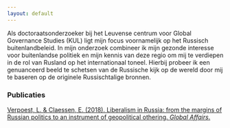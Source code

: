 ```yaml
---
layout: default
---
```

Als doctoraatsonderzoeker bij het Leuvense centrum voor Global Governance Studies (KUL) ligt mijn focus voornamelijk op het Russisch buitenlandbeleid. In mijn onderzoek combineer ik mijn gezonde interesse voor buitenlandse politiek en mijn kennis van deze regio om mij te verdiepen in de rol van Rusland op het internationaal toneel. Hierbij probeer ik een genuanceerd beeld te schetsen van de Russische kijk op de wereld door mij te baseren op de originele Russischtalige bronnen.

### Publicaties
[Verpoest, L. & Claessen, E. (2018). Liberalism in Russia: from the margins of Russian politics to an instrument of geopolitical othering. *Global Affairs*.](https://www.tandfonline.com/doi/abs/10.1080/23340460.2017.1449601?journalCode=rgaf20)
